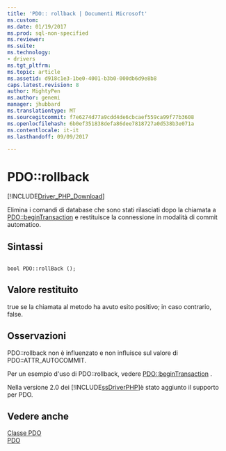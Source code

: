 ```yaml
---
title: 'PDO:: rollback | Documenti Microsoft'
ms.custom: 
ms.date: 01/19/2017
ms.prod: sql-non-specified
ms.reviewer: 
ms.suite: 
ms.technology:
- drivers
ms.tgt_pltfrm: 
ms.topic: article
ms.assetid: d918c1e3-1be0-4001-b3b0-000db6d9e8b8
caps.latest.revision: 8
author: MightyPen
ms.author: genemi
manager: jhubbard
ms.translationtype: MT
ms.sourcegitcommit: f7e6274d77a9cdd4de6cbcaef559ca99f77b3608
ms.openlocfilehash: 6b0ef351838defa86dee7818727a0d538b3e071a
ms.contentlocale: it-it
ms.lasthandoff: 09/09/2017

---
```

# <a name="pdorollback"></a>PDO::rollback
[!INCLUDE[Driver_PHP_Download](../../includes/driver_php_download.md)]

Elimina i comandi di database che sono stati rilasciati dopo la chiamata a [PDO::beginTransaction](../../connect/php/pdo-begintransaction.md) e restituisce la connessione in modalità di commit automatico.  
  
## <a name="syntax"></a>Sintassi  
  
```  
  
bool PDO::rollBack ();  
```  
  
## <a name="return-value"></a>Valore restituito  
true se la chiamata al metodo ha avuto esito positivo; in caso contrario, false.  
  
## <a name="remarks"></a>Osservazioni  
PDO::rollback non è influenzato e non influisce sul valore di PDO::ATTR_AUTOCOMMIT.  
  
Per un esempio d'uso di PDO::rollback, vedere [PDO::beginTransaction](../../connect/php/pdo-begintransaction.md) .  
  
Nella versione 2.0 dei [!INCLUDE[ssDriverPHP](../../includes/ssdriverphp_md.md)]è stato aggiunto il supporto per PDO.  
  
## <a name="see-also"></a>Vedere anche  
[Classe PDO](../../connect/php/pdo-class.md)  
[PDO](http://go.microsoft.com/fwlink/?LinkID=187441)  
  

